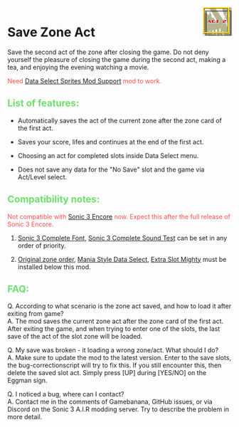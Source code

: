 <img src="icon.png" align="right" />

# Save Zone Act

Save the second act of the zone after closing the game. Do not deny yourself the pleasure of closing the game during the second act, making a tea, and enjoying the evening watching a movie.

<font color="#fe4e4e">Need <a href="https://gamebanana.com/mods/54174">Data Select Sprites Mod Support</a> mod to work.</font>

## <font color="#6ee16c">List of features:</font>

* Automatically saves the act of the current zone after the zone card of the first act.

* Saves your score, lifes and continues at the end of the first act.

* Choosing an act for completed slots inside Data Select menu.

* Does not save any data for the "No Save" slot and the game via Act/Level select.

## <font color="#6ee16c">Compatibility notes:</font>

<font color="#fe4e4e">Not compatible with <a href="https://gamebanana.com/wips/51390 ">Sonic 3 Encore</a> now. Expect this after the full release of Sonic 3 Encore.</font>

1. <a href="https://gamebanana.com/mods/334378">Sonic 3 Complete Font</a>, <a href="https://gamebanana.com/mods/361615">Sonic 3 Complete Sound Test</a> can be set in any order of priority.

2. <a href="https://gamebanana.com/mods/54063">Original zone order</a>, <a href="https://gamebanana.com/mods/323556">Mania Style Data Select</a>, <a href="https://gamebanana.com/mods/336038">Extra Slot Mighty</a> must be installed below this mod.

## <font color="#6ee16c">FAQ:</font>

Q. According to what scenario is the zone act saved, and how to load it after exiting from game?  
A. The mod saves the current zone act after the zone card of the first act. After exiting the game, and when trying to enter one of the slots, the last save of the act of the slot zone will be loaded.

Q. My save was broken - it loading a wrong zone/act. What should I do?  
A. Make sure to update the mod to the latest version. Enter to the save slots, the bug-correctionscript will try to fix this. If you still encounter this, then delete the saved slot act. Simply press [UP] during [YES/NO] on the Eggman sign.

Q. I noticed a bug, where can I contact?  
A. Contact me in the comments of Gamebanana, GitHub issues, or via Discord on the Sonic 3 A.I.R modding server. Try to describe the problem in more detail.